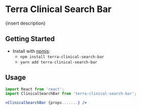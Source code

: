 # Terra Clinical Search Bar

{insert description}

## Getting Started

- Install with [npmjs](https://www.npmjs.com):
  - `npm install terra-clinical-search-bar`
  - `yarn add terra-clinical-search-bar`

## Usage

```jsx
import React from 'react';
import ClinicalSearchBar from 'terra-clinical-search-bar';

<ClinicalSearchBar {props.......} />
```
